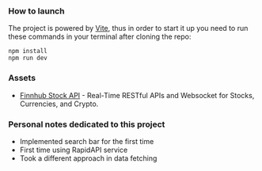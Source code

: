 ### How to launch

The project is powered by [Vite](https://vitejs.dev/guide/), thus in order to start it up you need to run these commands in your terminal after cloning the repo:

    npm install
    npm run dev

### Assets

-   [Finnhub Stock API](https://finnhub.io/) - Real-Time RESTful APIs and Websocket for Stocks, Currencies, and Crypto.


### Personal notes dedicated to this project

- Implemented search bar for the first time
- First time using RapidAPI service
- Took a different approach in data fetching

